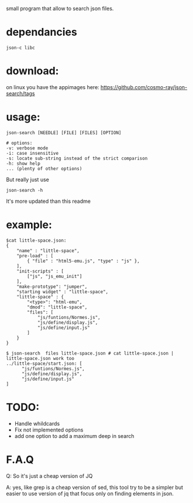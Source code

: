 small program that allow to search json files.

# dependancies
```
json-c libc
```

# download:

on linux you have the appimages here: https://github.com/cosmo-ray/json-search/tags

# usage:
```
json-search [NEEDLE] [FILE] [FILES] [OPTION]
```
```
# options:
-v: verbose mode
-i: case insensitive
-s: locate sub-string instead of the strict comparison
-h: show help
... (plenty of other options)
```
But really just use
```
json-search -h
```
It's more updated than this readme

# example:

```
$cat little-space.json:
{
    "name" : "little-space",
    "pre-load" : [
        { "file" : "html5-emu.js", "type" : "js" },
    ],
    "init-scripts" : [
        ["js", "js_emu_init"]
    ],
    "make-prototype": "jumper",
    "starting widget" : "little-space",
    "little-space" : {
        "<type>": "html-emu",
        "dmod": "little-space",
        "files": [
            "js/funtions/Normes.js",
            "js/define/display.js",
            "js/define/input.js"
        ]
    }
}

$ json-search  files little-space.json # cat little-space.json | little-space.json work too
../little-space/start.json: [
      "js/funtions/Normes.js",
      "js/define/display.js",
      "js/define/input.js"
]
```

# TODO:

* Handle whildcards
* Fix not implemented options
* add one option to add a maximum deep in search

# F.A.Q

Q: So it's just a cheap version of JQ

A: yes, like grep is a cheap version of sed, this tool try to be a simpler but easier to use version of jq that focus only on finding elements in json.
